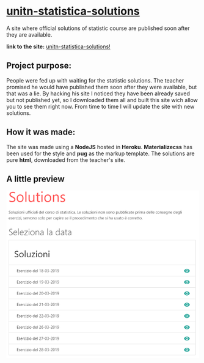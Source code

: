 # [unitn-statistica-solutions](https://unitn-statistica-solutions.herokuapp.com/)
A site where official solutions of statistic course are published soon after they are available.

__link to the site:__ [unitn-statistica-solutions!](https://unitn-statistica-solutions.herokuapp.com/)

## Project purpose:
People were fed up with waiting for the statistic solutions. The teacher promised he would have published them soon after they were available, but that was a lie. By hacking his site I noticed they have been already saved but not published yet, so I downloaded them all and built this site wich allow you to see them right now. From time to time I will update the site with new solutions.

## How it was made:
The site was made using a **NodeJS** hosted in **Heroku**. **Materializecss** has been used for the style and **pug** as the markup template. The solutions are pure **html**, downloaded from the teacher's site.

## A little preview

![Part of the site preview](https://github.com/euberdeveloper/unitn-statistica-solutions/blob/master/doc/soluzioni_screen.png)
